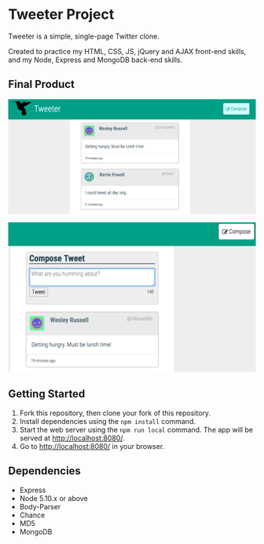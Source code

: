 # Tweeter Project

Tweeter is a simple, single-page Twitter clone.

Created to practice my HTML, CSS, JS, jQuery and AJAX front-end skills, and my Node, Express and MongoDB back-end skills.

## Final Product

!["The main page of the Tweeter app where you can view all of the tweets."](https://github.com/bdhunter3141/tweeter/blob/master/docs/main-tweet-page.png?raw=true)

!["The 'Compose' button while in hover state, and the 'Compose Tweet' form."](https://github.com/bdhunter3141/tweeter/blob/master/docs/compose-tweet.png?raw=true)

## Getting Started

1. Fork this repository, then clone your fork of this repository.
2. Install dependencies using the `npm install` command.
3. Start the web server using the `npm run local` command. The app will be served at <http://localhost:8080/>.
4. Go to <http://localhost:8080/> in your browser.

## Dependencies

- Express
- Node 5.10.x or above
- Body-Parser
- Chance
- MD5
- MongoDB